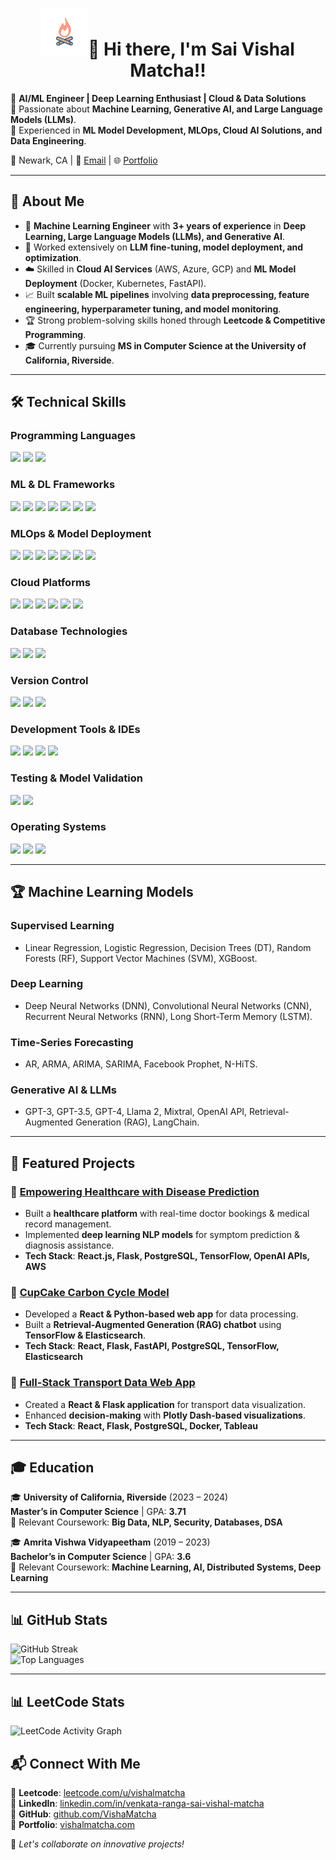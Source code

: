  <h1 align = "center"><img src="https://github.com/VishaMatcha/VishaMatcha/blob/main/animat-campfire-color.gif" width="75" />👋 Hi there, I'm Sai Vishal Matcha!!</h1>
 
🔹 **AI/ML Engineer | Deep Learning Enthusiast | Cloud & Data Solutions**  
🔹 Passionate about **Machine Learning, Generative AI, and Large Language Models (LLMs)**.  
🔹 Experienced in **ML Model Development, MLOps, Cloud AI Solutions, and Data Engineering**.  

📍 Newark, CA | 📧 [Email](mailto:sai.vishal.17.24@gmail.com) | 🌐 [Portfolio](https://vishalmatcha.com)  

---

## 🚀 About Me

- 🤖 **Machine Learning Engineer** with **3+ years of experience** in **Deep Learning, Large Language Models (LLMs), and Generative AI**.
- 🔬 Worked extensively on **LLM fine-tuning, model deployment, and optimization**.
- ☁️ Skilled in **Cloud AI Services** (AWS, Azure, GCP) and **ML Model Deployment** (Docker, Kubernetes, FastAPI).
- 📈 Built **scalable ML pipelines** involving **data preprocessing, feature engineering, hyperparameter tuning, and model monitoring**.
- 🏆 Strong problem-solving skills honed through **Leetcode & Competitive Programming**.
- 🎓 Currently pursuing **MS in Computer Science at the University of California, Riverside**.
---
## 🛠️ Technical Skills

### **Programming Languages**
[![](https://img.shields.io/badge/Python-FFD43B?style=for-the-badge&logo=python&logoColor=darkgreen)](https://www.python.org)
[![](https://img.shields.io/badge/SQL-4479A1?style=for-the-badge&logo=postgresql&logoColor=white)](https://www.postgresql.org/)
[![](https://img.shields.io/badge/C++-00599C?style=for-the-badge&logo=c%2B%2B&logoColor=white)](https://isocpp.org/)


### **ML & DL Frameworks**
[![](https://img.shields.io/badge/TensorFlow-FF6F00?style=for-the-badge&logo=TensorFlow&logoColor=white)](https://www.tensorflow.org)
[![](https://img.shields.io/badge/PyTorch-EE4C2C?style=for-the-badge&logo=PyTorch&logoColor=white)](https://pytorch.org)
[![](https://img.shields.io/badge/scikit_learn-F7931E?style=for-the-badge&logo=scikit-learn&logoColor=white)](https://scikit-learn.org/stable/)
[![](https://img.shields.io/badge/Pandas-150458?style=for-the-badge&logo=pandas&logoColor=white)](https://pandas.pydata.org/)
[![](https://img.shields.io/badge/NumPy-013243?style=for-the-badge&logo=numpy&logoColor=white)](https://numpy.org/)
[![](https://img.shields.io/badge/Matplotlib-11557C?style=for-the-badge&logo=matplotlib&logoColor=white)](https://matplotlib.org/)
[![](https://img.shields.io/badge/PyTorch%20Lightning-792EE5?style=for-the-badge&logo=pytorch-lightning&logoColor=white)](https://lightning.ai/)

### **MLOps & Model Deployment**
[![](https://img.shields.io/badge/Docker-2496ED?style=for-the-badge&logo=docker&logoColor=white)](https://www.docker.com)
[![](https://img.shields.io/badge/Kubernetes-326CE5?style=for-the-badge&logo=kubernetes&logoColor=white)](https://kubernetes.io/)
[![](https://img.shields.io/badge/FastAPI-009688?style=for-the-badge&logo=fastapi&logoColor=white)](https://fastapi.tiangolo.com/)
[![](https://img.shields.io/badge/REST-0099cc?style=for-the-badge&logo=rest&logoColor=white)](https://restfulapi.net/)
[![](https://img.shields.io/badge/CI/CD-FF4088?style=for-the-badge&logo=githubactions&logoColor=white)](https://github.com/features/actions)
[![](https://img.shields.io/badge/Jenkins-D24939?style=for-the-badge&logo=jenkins&logoColor=white)](https://www.jenkins.io/)
[![](https://img.shields.io/badge/Azure%20Pipelines-0078D7?style=for-the-badge&logo=azurepipelines&logoColor=white)](https://azure.microsoft.com/en-us/services/devops/pipelines/)

### **Cloud Platforms**
[![](https://img.shields.io/badge/AWS-FF9900?style=for-the-badge&logo=amazonaws&logoColor=white)](https://aws.amazon.com/)
[![](https://img.shields.io/badge/AWS%20EC2-FF9900?style=for-the-badge&logo=amazonaws&logoColor=white)](https://aws.amazon.com/ec2/)
[![](https://img.shields.io/badge/AWS%20S3-569A31?style=for-the-badge&logo=amazonaws&logoColor=white)](https://aws.amazon.com/s3/)
[![](https://img.shields.io/badge/AWS%20IAM-232F3E?style=for-the-badge&logo=amazonaws&logoColor=white)](https://aws.amazon.com/iam/)
[![](https://img.shields.io/badge/AWS%20Lambda-FF9900?style=for-the-badge&logo=awslambda&logoColor=white)](https://aws.amazon.com/lambda/)
[![](https://img.shields.io/badge/Microsoft%20Azure-0078D4?style=for-the-badge&logo=microsoftazure&logoColor=white)](https://azure.microsoft.com/)

### **Database Technologies**
[![](https://img.shields.io/badge/PostgreSQL-336791?style=for-the-badge&logo=postgresql&logoColor=white)](https://www.postgresql.org/)
[![](https://img.shields.io/badge/MySQL-4479A1?style=for-the-badge&logo=mysql&logoColor=white)](https://www.mysql.com)
[![](https://img.shields.io/badge/MongoDB-47A248?style=for-the-badge&logo=mongodb&logoColor=white)](https://www.mongodb.com/)

### **Version Control**
[![](https://img.shields.io/badge/Git-F05032?style=for-the-badge&logo=git&logoColor=white)](https://git-scm.com/)
[![](https://img.shields.io/badge/GitHub-181717?style=for-the-badge&logo=github&logoColor=white)](https://github.com/)
[![](https://img.shields.io/badge/GitLab-FC6D26?style=for-the-badge&logo=gitlab&logoColor=white)](https://gitlab.com/)

### **Development Tools & IDEs**
[![](https://img.shields.io/badge/Jupyter-DA5B0B?style=for-the-badge&logo=jupyter&logoColor=white)](https://jupyter.org/)
[![](https://img.shields.io/badge/PyCharm-000000?style=for-the-badge&logo=pycharm&logoColor=white)](https://www.jetbrains.com/pycharm/)
[![](https://img.shields.io/badge/VSCode-007ACC?style=for-the-badge&logo=visualstudiocode&logoColor=white)](https://code.visualstudio.com/)
[![](https://img.shields.io/badge/Anaconda-44A833?style=for-the-badge&logo=anaconda&logoColor=white)](https://www.anaconda.com/)

### **Testing & Model Validation**
[![](https://img.shields.io/badge/Pytest-0A9EDC?style=for-the-badge&logo=pytest&logoColor=white)](https://docs.pytest.org/en/latest/)
[![](https://img.shields.io/badge/Unittest-00599C?style=for-the-badge&logo=python&logoColor=white)](https://docs.python.org/3/library/unittest.html)

### **Operating Systems**
[![](https://img.shields.io/badge/Windows-0078D6?style=for-the-badge&logo=windows&logoColor=white)](https://www.microsoft.com/windows/)
[![](https://img.shields.io/badge/Linux-FCC624?style=for-the-badge&logo=linux&logoColor=black)](https://www.linux.org/)
[![](https://img.shields.io/badge/macOS-000000?style=for-the-badge&logo=apple&logoColor=white)](https://www.apple.com/macos/)

---
## 🏆 Machine Learning Models

### **Supervised Learning**
- Linear Regression, Logistic Regression, Decision Trees (DT), Random Forests (RF), Support Vector Machines (SVM), XGBoost.

### **Deep Learning**
- Deep Neural Networks (DNN), Convolutional Neural Networks (CNN), Recurrent Neural Networks (RNN), Long Short-Term Memory (LSTM).

### **Time-Series Forecasting**
- AR, ARMA, ARIMA, SARIMA, Facebook Prophet, N-HiTS.

### **Generative AI & LLMs**
- GPT-3, GPT-3.5, GPT-4, Llama 2, Mixtral, OpenAI API, Retrieval-Augmented Generation (RAG), LangChain.

---

## 📂 Featured Projects

### 🔹 [Empowering Healthcare with Disease Prediction](https://ieeexplore.ieee.org/document/10353384)  
- Built a **healthcare platform** with real-time doctor bookings & medical record management.  
- Implemented **deep learning NLP models** for symptom prediction & diagnosis assistance.  
- **Tech Stack**: **React.js, Flask, PostgreSQL, TensorFlow, OpenAI APIs, AWS**  

### 🔹 [CupCake Carbon Cycle Model](https://github.com/VishaMatcha/CupCake-Carbon-Cycle)  
- Developed a **React & Python-based web app** for data processing.  
- Built a **Retrieval-Augmented Generation (RAG) chatbot** using **TensorFlow & Elasticsearch**.  
- **Tech Stack**: **React, Flask, FastAPI, PostgreSQL, TensorFlow, Elasticsearch**  

### 🔹 [Full-Stack Transport Data Web App](https://github.com/VishaMatcha/Transport-Data-App)  
- Created a **React & Flask application** for transport data visualization.  
- Enhanced **decision-making** with **Plotly Dash-based visualizations**.  
- **Tech Stack**: **React, Flask, PostgreSQL, Docker, Tableau**  

---

## 🎓 Education

🎓 **University of California, Riverside** (2023 – 2024)  
**Master’s in Computer Science** | GPA: **3.71**  
📌 Relevant Coursework: **Big Data, NLP, Security, Databases, DSA**  

🎓 **Amrita Vishwa Vidyapeetham** (2019 – 2023)  
**Bachelor’s in Computer Science** | GPA: **3.6**  
📌 Relevant Coursework: **Machine Learning, AI, Distributed Systems, Deep Learning**  

---

## 📊 GitHub Stats

![GitHub Streak](https://github-readme-streak-stats.herokuapp.com?user=VishaMatcha&theme=dark&hide_border=true)  
![Top Languages](https://github-readme-stats.vercel.app/api/top-langs/?username=VishaMatcha&layout=compact&theme=dark)  

---

## 📊 LeetCode Stats

![LeetCode Activity Graph](https://leetcard.jacoblin.cool/vishalmatcha?ext=heatmap)

## 📬 Connect With Me

🔗 **Leetcode**: [leetcode.com/u/vishalmatcha](https://leetcode.com/u/vishalmatcha/)  
🔗 **LinkedIn**: [linkedin.com/in/venkata-ranga-sai-vishal-matcha](https://www.linkedin.com/in/venkata-ranga-sai-vishal-matcha-bb6953215/)  
🔗 **GitHub**: [github.com/VishaMatcha](https://github.com/VishaMatcha)  
🔗 **Portfolio**: [vishalmatcha.com](https://vishalmatcha.com)  

🚀 *Let's collaborate on innovative projects!*  

